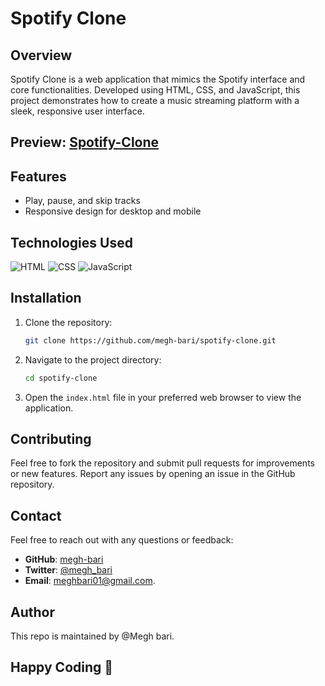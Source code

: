# Spotify Clone

## Overview

Spotify Clone is a web application that mimics the Spotify interface and core functionalities. Developed using HTML, CSS, and JavaScript, this project demonstrates how to create a music streaming platform with a sleek, responsive user interface.

## Preview: [Spotify-Clone](https://open-spotify-clone.vercel.app/)

## Features

- Play, pause, and skip tracks
- Responsive design for desktop and mobile

## Technologies Used

![HTML](https://img.shields.io/badge/HTML-ff5722?style=flat-square&logo=html5&logoColor=white)
![CSS](https://img.shields.io/badge/CSS-2196f3?style=flat-square&logo=css3&logoColor=white)
![JavaScript](https://img.shields.io/badge/JavaScript-f7df1e?style=flat-square&logo=javascript&logoColor=black)

## Installation

1. Clone the repository:
   ```bash
   git clone https://github.com/megh-bari/spotify-clone.git
   ```

2. Navigate to the project directory:
   ```bash
   cd spotify-clone
   ```

3. Open the `index.html` file in your preferred web browser to view the application.


## Contributing

Feel free to fork the repository and submit pull requests for improvements or new features. Report any issues by opening an issue in the GitHub repository.


## Contact

Feel free to reach out with any questions or feedback:

- **GitHub**: [megh-bari](https://github.com/megh-bari)
- **Twitter**: [@megh_bari](https://x.com/megh_bari)
- **Email**: [meghbari01@gmail.com](mailto:meghbari01@gmail.com).

## Author

This repo is maintained by @Megh bari.

## Happy Coding 🎈
